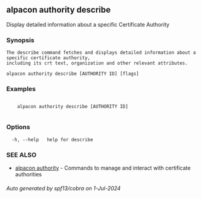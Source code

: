## alpacon authority describe

Display detailed information about a specific Certificate Authority

### Synopsis


	The describe command fetches and displays detailed information about a specific certificate authority, 
	including its crt text, organization and other relevant attributes. 
	

```
alpacon authority describe [AUTHORITY ID] [flags]
```

### Examples

```
 
	alpacon authority describe [AUTHORITY ID]
	
```

### Options

```
  -h, --help   help for describe
```

### SEE ALSO

* [alpacon authority](alpacon_authority.md)	 - Commands to manage and interact with certificate authorities

###### Auto generated by spf13/cobra on 1-Jul-2024
